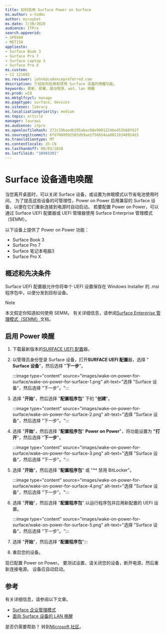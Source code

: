 ```yaml
---
title: 如何启用 Surface Power on Surface
ms.author: v-todmc
author: mccoybot
ms.date: 7/30/2020
audience: ITPro
search.appverid:
- SPO160
- MET150
appliesto:
- Surface Book 3
- Surface Pro 7
- Surface Laptop 3
- Surface Pro X
ms.custom:
- CI 121602
ms.reviewer: johnk@cadencepreferred.com
description: 介绍如何启用和禁用 Surface 设备的唤醒功能。
keywords: 更新、部署、驱动程序、wol、lan 唤醒
ms.prod: w10
ms.mktglfcycl: manage
ms.pagetype: surface, devices
ms.sitesec: library
ms.localizationpriority: medium
ms.topic: article
manager: laurawi
ms.audience: itpro
ms.openlocfilehash: 272c19baedb295abac08e90012246e453b88f42f
ms.sourcegitcommit: 6fd7008992503db9ae1f56654aa80110348924d3
ms.translationtype: MT
ms.contentlocale: zh-CN
ms.lasthandoff: 08/03/2020
ms.locfileid: "10903391"
---
```

# Surface 设备通电唤醒

当您离开桌面时，可以关闭 Surface 设备，或设置为休眠模式以节省电池使用时间。 为了提高这些设备的可管理性，Power on Power 启用兼容的 Surface 设备，以便在它们重新连接到电源时自动启动。 若要配置 Power on Power，可以通过 Surface UEFI 配置器或 UEFI 管理器使用 Surface Enterprise 管理模式（SEMM）。

以下设备上提供了 Power on Power 功能：

- Surface Book 3
- Surface Pro 7
- Surface 笔记本电脑3
- Surface Pro X 

## 概述和先决条件

Surface UEFI 配置器允许你将单个 UEFI 设置保存在 Windows Installer 的 .msi 程序包中，以便分发到目标设备。 

> [!NOTE]
> 本文假定你知道如何使用 SEMM。 有关详细信息，请参阅[Surface Enterprise 管理模式（SEMM）](surface-enterprise-management-mode.md)文档。

## 启用 Power 唤醒

1.  下载最新版本的[SURFACE UEFI 配置](https://www.microsoft.com/download/confirmation.aspx?id=46703)器。
2.  以管理员身份登录 Surface 设备，打开**SURFACE UEFI 配置**器，选择 " **Surface 设备**"，然后选择 "**下一步**"。

    :::image type="content" source="images/wake-on-power-for-surface/wake-on-power-for-surface-1.png" alt-text="选择 &quot;Surface 设备&quot;，然后选择 &quot;下一步&quot;。&quot;:::
3.  选择 &quot;**开始**&quot;，然后选择 &quot;**配置程序包**" 下的 "**创建**"。

    :::image type="content" source="images/wake-on-power-for-surface/wake-on-power-for-surface-2.png" alt-text="选择 &quot;Surface 设备&quot;，然后选择 &quot;下一步&quot;。&quot;:::
3.  选择 &quot;**开始**&quot;，然后选择 &quot;**配置程序包**" **Power on Power**"，将功能设置为 **"打开**"，然后选择 "**下一步**"。

    :::image type="content" source="images/wake-on-power-for-surface/wake-on-power-for-surface-3.png" alt-text="选择 &quot;Surface 设备&quot;，然后选择 &quot;下一步&quot;。&quot;:::
3.  选择 &quot;**开始**&quot;，然后选择 &quot;**配置程序包**" 或 "** 禁用 BitLocker"。

    :::image type="content" source="images/wake-on-power-for-surface/wake-on-power-for-surface-4.png" alt-text="选择 &quot;Surface 设备&quot;，然后选择 &quot;下一步&quot;。&quot;:::
3.  选择 &quot;**开始**&quot;，然后选择 &quot;**配置程序包**" 以运行程序包并应用新配置的 UEFI 设置。

    :::image type="content" source="images/wake-on-power-for-surface/wake-on-power-for-surface-5.png" alt-text="选择 &quot;Surface 设备&quot;，然后选择 &quot;下一步&quot;。&quot;:::
3.  选择 &quot;**开始**&quot;，然后选择 &quot;**配置程序包**":::
4.  重启您的设备。 

现已配置 Power on Power。 要测试设置，请关闭您的设备，断开电源，然后重新连接电源。 设备应自动启动。 

## 参考

有关详细信息，请参阅以下文章。 

- [Surface 企业管理模式](surface-enterprise-management-mode.md)
- [面向 Surface 设备的 LAN 唤醒](wake-on-lan-for-surface-devices.md)

是否仍需要帮助？ 转到[Microsoft 社区](https://answers.microsoft.com/)。